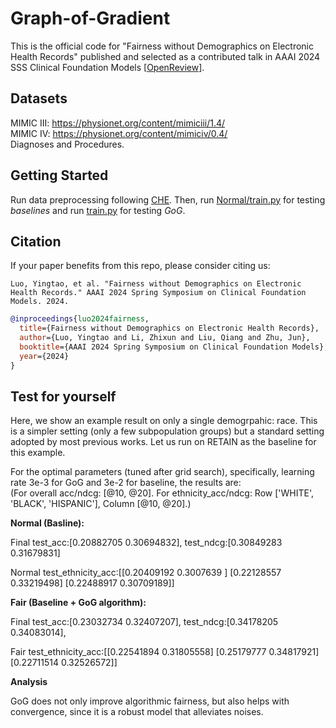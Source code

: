 # Graph-of-Gradient
This is the official code for "Fairness without Demographics on Electronic Health Records" published and selected as a contributed talk in AAAI 2024 SSS Clinical Foundation Models [[OpenReview](https://openreview.net/forum?id=5NJp8WZ0Dn)].

## Datasets
MIMIC III: https://physionet.org/content/mimiciii/1.4/  
MIMIC IV: https://physionet.org/content/mimiciv/0.4/  
Diagnoses and Procedures.

## Getting Started
Run data preprocessing following [CHE](https://github.com/yingtaoluo/Causal-Healthcare-Emebedding/). Then, run [Normal/train.py](https://github.com/yingtaoluo/Graph-of-Gradient/blob/main/Normal/train.py) for testing *baselines* and run [train.py](https://github.com/yingtaoluo/Graph-of-Gradient/blob/main/train.py) for testing *GoG*.

## Citation 
If your paper benefits from this repo, please consider citing us:

```
Luo, Yingtao, et al. "Fairness without Demographics on Electronic Health Records." AAAI 2024 Spring Symposium on Clinical Foundation Models. 2024.
```

```bibtex
@inproceedings{luo2024fairness,
  title={Fairness without Demographics on Electronic Health Records},
  author={Luo, Yingtao and Li, Zhixun and Liu, Qiang and Zhu, Jun},
  booktitle={AAAI 2024 Spring Symposium on Clinical Foundation Models},
  year={2024}
}
```

## Test for yourself
Here, we show an example result on only a single demogrpahic: race. This is a simpler setting (only a few subpopulation groups) but a standard setting adopted by most previous works. Let us run on RETAIN as the baseline for this example.

For the optimal parameters (tuned after grid search), specifically, learning rate 3e-3 for GoG and 3e-2 for baseline, the results are:  
(For overall acc/ndcg: [@10, @20]. For ethnicity_acc/ndcg: Row ['WHITE', 'BLACK', 'HISPANIC'], Column [@10, @20].)

**Normal (Basline):**

Final test_acc:[0.20882705 0.30694832], test_ndcg:[0.30849283 0.31679831]

Normal test_ethnicity_acc:[[0.20409192 0.3007639 ]
 [0.22128557 0.33219498]
 [0.22488917 0.30709189]]

**Fair (Baseline + GoG algorithm):**

Final test_acc:[0.23032734 0.32407207], test_ndcg:[0.34178205 0.34083014],

Fair test_ethnicity_acc:[[0.22541894 0.31805558]
 [0.25179777 0.34817921]
 [0.22711514 0.32526572]]

**Analysis**

GoG does not only improve algorithmic fairness, but also helps with convergence, since it is a robust model that alleviates noises.
